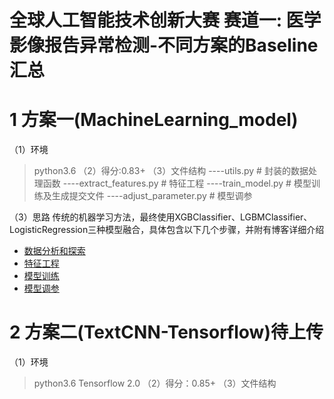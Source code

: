 # 全球人工智能技术创新大赛 赛道一: 医学影像报告异常检测-不同方案的Baseline汇总

# 1 方案一(MachineLearning_model)
（1）环境
> python3.6
（2）得分:0.83+
（3）文件结构
> ----utils.py  # 封装的数据处理函数
----extract_features.py  # 特征工程
----train_model.py  # 模型训练及生成提交文件
----adjust_parameter.py # 模型调参

（3）思路
传统的机器学习方法，最终使用XGBClassifier、LGBMClassifier、LogisticRegression三种模型融合，具体包含以下几个步骤，并附有博客详细介绍
+ [数据分析和探索](https://betterbench.blog.csdn.net/article/details/113858039)
+ [特征工程](https://betterbench.blog.csdn.net/article/details/113869071)
+ [模型训练]()
+ [模型调参]()

# 2 方案二(TextCNN-Tensorflow)待上传
（1）环境
> python3.6 
> Tensorflow 2.0
（2）得分：0.85+
（3）文件结构
